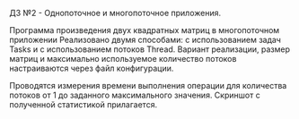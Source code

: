 ДЗ №2 -  Однопоточное и многопоточное приложения.

Программа произведения двух квадратных матриц в многопоточном приложении
Реализовано двумя способами: с использованием задач Tasks и с использованием потоков Thread.
Вариант реализации, размер матриц и максимально используемое количество потоков настраиваются через файл конфигурации.

Проводятся измерения времени выполнения операции для количества потоков от 1 до заданного максимального значения.
Скриншот с полученной статистикой прилагается.